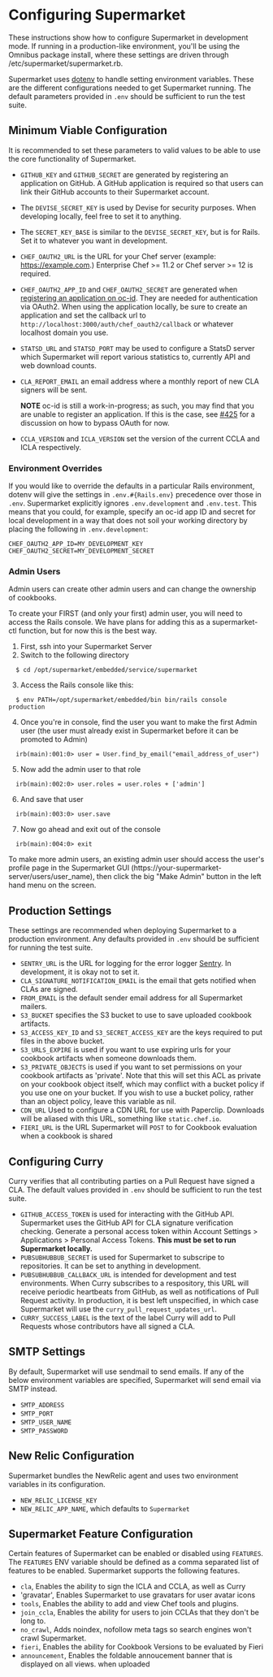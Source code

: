 # Configuring Supermarket

These instructions show how to configure Supermarket in development mode. If
running in a production-like environment, you'll be using the Omnibus
package install, where these settings are driven through
/etc/supermarket/supermarket.rb.

Supermarket uses [dotenv](https://github.com/bkeepers/dotenv) to handle setting
environment variables. These are the different configurations needed to get
Supermarket running. The default parameters provided in `.env` should be
sufficient to run the test suite.

## Minimum Viable Configuration

It is recommended to set these parameters to valid values to be able to use the
core functionality of Supermarket.

* `GITHUB_KEY` and `GITHUB_SECRET` are generated by registering an application
  on GitHub. A GitHub application is required so that users can link their
  GitHub accounts to their Supermarket account.
* The `DEVISE_SECRET_KEY` is used by Devise for security purposes. When
  developing locally, feel free to set it to anything.
* The `SECRET_KEY_BASE` is similar to the `DEVISE_SECRET_KEY`, but is for
  Rails. Set it to whatever you want in development.
* `CHEF_OAUTH2_URL` is the URL for your Chef server (example:
  https://example.com.) Enterprise Chef >= 11.2 or Chef server >= 12 is
  required.
* `CHEF_OAUTH2_APP_ID` and `CHEF_OAUTH2_SECRET` are generated when [registering
  an application on oc-id](https://id.chef.io/id/oauth/applications/). They
  are needed for authentication via OAuth2. When using the application locally,
  be sure to create an application and set the callback url to
  `http://localhost:3000/auth/chef_oauth2/callback` or whatever localhost domain
  you use.
* `STATSD_URL` and `STATSD_PORT` may be used to configure a StatsD server which Supermarket
  will report various statistics to, currently API and web download counts.
* `CLA_REPORT_EMAIL` an email address where a monthly report of new CLA signers will be sent.

  **NOTE** oc-id is still a work-in-progress; as such, you may find that you are unable to register an application. If this is the case, see [#425](https://github.com/chef/supermarket/issues/550) for a discussion on how to bypass OAuth for now.
* `CCLA_VERSION` and `ICLA_VERSION` set the version of the current CCLA and
  ICLA respectively.

### Environment Overrides

If you would like to override the defaults in a particular Rails environment,
dotenv will give the settings in `.env.#{Rails.env}` precedence over those in
`.env`. Supermarket explicitly ignores `.env.development` and `.env.test`. This
means that you could, for example, specify an oc-id app ID and secret for local
development in a way that does not soil your working directory by placing the
following in `.env.development`:

```
CHEF_OAUTH2_APP_ID=MY_DEVELOPMENT_KEY
CHEF_OAUTH2_SECRET=MY_DEVELOPMENT_SECRET
```

### Admin Users
Admin users can create other admin users and can change the ownership of cookbooks.

To create your FIRST (and only your first) admin user, you will need to access the
Rails console.  We have plans for adding this as a supermarket-ctl function, but for
now this is the best way.

1. First, ssh into your Supermarket Server
2.  Switch to the following directory
  ```
    $ cd /opt/supermarket/embedded/service/supermarket
  ```
3. Access the Rails console like this:
  ```
    $ env PATH=/opt/supermarket/embedded/bin bin/rails console production
  ```
4. Once you're in console, find the user you want to make the first Admin user
   (the user must already exist in Supermarket before it can be promoted
   to Admin)
  ```
    irb(main):001:0> user = User.find_by_email("email_address_of_user")
  ```
5. Now add the admin user to that role
  ```
    irb(main):002:0> user.roles = user.roles + ['admin']
  ```
6. And save that user
  ```
    irb(main):003:0> user.save
  ```
7. Now go ahead and exit out of the console
  ```
    irb(main):004:0> exit
  ```

To make more admin users, an existing admin user should access the user's profile
page in the Supermarket GUI (https://your-supermarket-server/users/user_name),
then click the big "Make Admin" button in the left hand menu on the screen.

## Production Settings

These settings are recommended when deploying Supermarket to a production
environment. Any defaults provided in `.env` should be sufficient for running
the test suite.

* `SENTRY_URL` is the URL for logging for the error logger
  [Sentry](https://getsentry.com/). In development, it is okay not to set it.
* `CLA_SIGNATURE_NOTIFICATION_EMAIL` is the email that gets notified when CLAs
  are signed.
* `FROM_EMAIL` is the default sender email address for all Supermarket mailers.
* `S3_BUCKET` specifies the S3 bucket to use to save uploaded cookbook
  artifacts.
* `S3_ACCESS_KEY_ID` and `S3_SECRET_ACCESS_KEY` are the keys required to put
  files in the above bucket.
* `S3_URLS_EXPIRE` is used if you want to use expiring urls for your cookbook
  artifacts when someone downloads them.
* `S3_PRIVATE_OBJECTS` is used if you want to set permissions on your cookbook
  artifacts as 'private'.  Note that this will set this ACL as private on your
  cookbook object itself, which may conflict with a bucket policy if you use one
  on your bucket.  If you wish to use a bucket policy, rather than an object policy,
  leave this variable as nil.
* `CDN_URL` Used to configure a CDN URL for use with Paperclip. Downloads
  will be aliased with this URL, something like `static.chef.io`.
* `FIERI_URL` is the URL Supermarket will `POST` to for Cookbook evaluation when
  a cookbook is shared

## Configuring Curry

Curry verifies that all contributing parties on a Pull Request have signed a
CLA. The default values provided in `.env` should be sufficient to run the test
suite.

* `GITHUB_ACCESS_TOKEN` is used for interacting with the GitHub API.
  Supermarket uses the GitHub API for CLA signature verification checking.
  Generate a personal access token within Account Settings > Applications >
  Personal Access Tokens. **This must be set to run Supermarket locally.**
* `PUBSUBHUBBUB_SECRET` is used for Supermarket to subscripe to repositories.
  It can be set to anything in development.
* `PUBSUBHUBBUB_CALLBACK_URL` is intended for development and test
  environments. When Curry subscribes to a respository, this URL will receive
  periodic heartbeats from GitHub, as well as notifications of Pull Request
  activity. In production, it is best left unspecified, in which case
  Supermarket will use the `curry_pull_request_updates_url`.
* `CURRY_SUCCESS_LABEL` is the text of the label Curry will add to Pull
  Requests whose contributors have all signed a CLA.

## SMTP Settings

By default, Supermarket will use sendmail to send emails. If any of the below
environment variables are specified, Supermarket will send email via SMTP
instead.

* `SMTP_ADDRESS`
* `SMTP_PORT`
* `SMTP_USER_NAME`
* `SMTP_PASSWORD`

## New Relic Configuration

Supermarket bundles the NewRelic agent and uses two environment variables in
its configuration.

* `NEW_RELIC_LICENSE_KEY`
* `NEW_RELIC_APP_NAME`, which defaults to `Supermarket`

## Supermarket Feature Configuration

Certain features of Supermarket can be enabled or disabled using `FEATURES`. The
`FEATURES` ENV variable should be defined as a comma separated list of features to
be enabled. Supermarket supports the following features.

* `cla`, Enables the ability to sign the ICLA and CCLA, as well as Curry
* 'gravatar', Enables Supermarket to use gravatars for user avatar icons
* `tools`, Enables the ability to add and view Chef tools and plugins.
* `join_ccla`, Enables the ability for users to join CCLAs that they don't be long to.
* `no_crawl`, Adds noindex, nofollow meta tags so search engines won't crawl Supermarket.
* `fieri`, Enables the ability for Cookbook Versions to be evaluated by Fieri
* `announcement`, Enables the foldable annoucement banner that is displayed on all views.
  when uploaded
